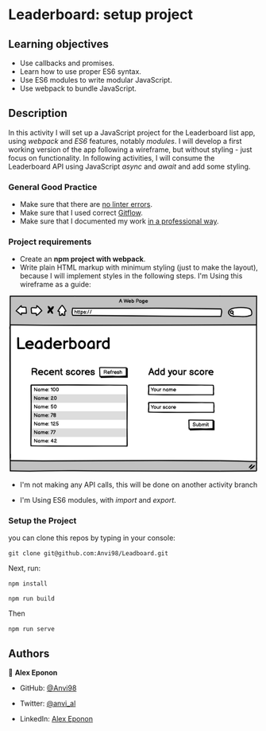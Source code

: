 # Leaderboard: setup project

## Learning objectives

- Use callbacks and promises.
- Learn how to use proper ES6 syntax.
- Use ES6 modules to write modular JavaScript.
- Use webpack to bundle JavaScript.


## Description

In this activity I will set up a JavaScript project for the Leaderboard list app, using *webpack* and *ES6* features, notably *modules*. I will develop a first working version of the app following a wireframe, but without styling - just focus on functionality. In following activities, I will consume the Leaderboard API using JavaScript *async* and *await* and add some styling.


### General Good Practice 

- Make sure that there are [no linter errors](https://github.com/microverseinc/linters-config).
- Make sure that I used correct [Gitflow](https://github.com/microverseinc/curriculum-transversal-skills/blob/main/git-github/articles/github_flow.md).
- Make sure that I documented my work [in a professional way](https://github.com/microverseinc/curriculum-transversal-skills/blob/main/documentation/articles/professional_repo_rules.md).


### Project requirements


- Create an **npm project with webpack**. 
- Write plain HTML markup with minimum styling (just to make the layout), because I will implement styles in the following steps. I'm Using this wireframe as a guide:

<p align="center">
  <img src="./leaderboard_wireframe.png" alt="Basic UI"  width="500px"/>
</p>

- I'm not making any API calls, this will be done on another activity branch

- I'm Using ES6 modules, with *import* and *export*.

### Setup the Project
you can clone this repos by typing in your console:
````
git clone git@github.com:Anvi98/Leadboard.git
````
Next, run:
````
npm install
````
```
npm run build
```
Then
```
npm run serve
```

## **Authors**

👤 **Alex Eponon**
​
- GitHub: [@Anvi98](https://github.com/Anvi98)

- Twitter: [@anvi_al](https://twitter.com/anvi_al)

- LinkedIn: [Alex Eponon](https://www.linkedin.com/in/anvi-alex-eponon/)

